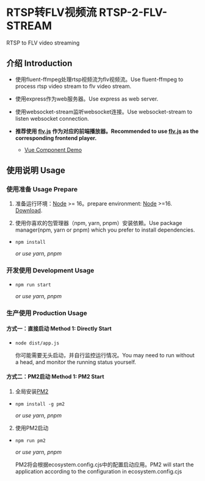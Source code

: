 # RTSP转FLV视频流 RTSP-2-FLV-STREAM

RTSP to FLV video streaming

## 介绍 Introduction

- 使用fluent-ffmpeg处理rtsp视频流为flv视频流。Use fluent-ffmpeg to process rtsp video stream to flv video stream.
- 使用express作为web服务器。Use express as web server.
- 使用websocket-stream监听websocket连接。Use websocket-stream to listen websocket connection.

- **推荐使用 [flv.js](https://github.com/bilibili/flv.js) 作为对应的前端播放器。Recommended to use [flv.js](https://github.com/bilibili/flv.js) as the corresponding frontend player.**
  - [Vue Component Demo](./demo/rtsp2flvPlayer.vue)

## 使用说明 Usage

### 使用准备 Usage Prepare

1. 准备运行环境：[Node](https://nodejs.org) >= 16。prepare environment: [Node](https://nodejs.org) >=16.
   [Download](https://nodejs.org/en/download/).

2. 使用你喜欢的包管理器（npm, yarn, pnpm）安装依赖。Use package manager(npm, yarn or pnpm) which you prefer to install dependencies.

- ```shell
  npm install
  ```
  _or use yarn, pnpm_

### 开发使用 Development Usage

- ```shell
  npm run start
  ```
  _or use yarn, pnpm_

### 生产使用 Production Usage

#### 方式一：直接启动 Method 1: Directly Start

- ```shell
  node dist/app.js
  ```
  你可能需要无头启动，并自行监控运行情况。You may need to run without a head, and monitor the running status yourself.

#### 方式二：PM2启动 Method 1: PM2 Start

1. 全局安装[PM2](https://pm2.io/)

- ```shell
  npm install -g pm2
  ```
  _or use yarn, pnpm_

2. 使用PM2启动

- ```shell
  npm run pm2
  ```

  _or use yarn, pnpm_

  PM2将会根据ecosystem.config.cjs中的配置启动应用。PM2 will start the application according to the configuration in ecosystem.config.cjs
